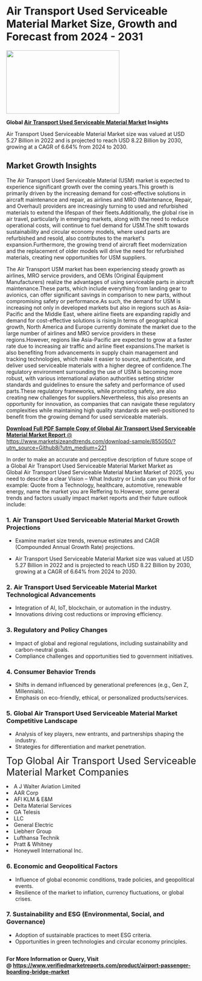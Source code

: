 <H1>Air Transport Used Serviceable Material Market Size, Growth and Forecast from 2024 - 2031</H1><img class="aligncenter size-medium wp-image-584254" src="https://thirdeyenews.in/wp-content/uploads/2024/09/Global-Market-Research-300x168.jpeg" alt="" width="300" height="168" /><p><strong>Global&nbsp;<a href="https://www.marketsizeandtrends.com/download-sample/855050/?utm_source=Github8j?utm_medium=221">Air Transport Used Serviceable Material Market</a> Insights</strong></p><p>Air Transport Used Serviceable Material Market size was valued at USD 5.27 Billion in 2022 and is projected to reach USD 8.22 Billion by 2030, growing at a CAGR of 6.64% from 2024 to 2030.</p><p><h2>Market Growth Insights</h2> <p>The Air Transport Used Serviceable Material (USM) market is expected to experience significant growth over the coming years.This growth is primarily driven by the increasing demand for cost-effective solutions in aircraft maintenance and repair, as airlines and MRO (Maintenance, Repair, and Overhaul) providers are increasingly turning to used and refurbished materials to extend the lifespan of their fleets.Additionally, the global rise in air travel, particularly in emerging markets, along with the need to reduce operational costs, will continue to fuel demand for USM.The shift towards sustainability and circular economy models, where used parts are refurbished and resold, also contributes to the market's expansion.Furthermore, the growing trend of aircraft fleet modernization and the replacement of older models will drive the need for refurbished materials, creating new opportunities for USM suppliers.</p> <p><a href="#"></a></p> <p>The Air Transport USM market has been experiencing steady growth as airlines, MRO service providers, and OEMs (Original Equipment Manufacturers) realize the advantages of using serviceable parts in aircraft maintenance.These parts, which include everything from landing gear to avionics, can offer significant savings in comparison to new parts, without compromising safety or performance.As such, the demand for USM is increasing not only in developed markets but also in regions such as Asia-Pacific and the Middle East, where airline fleets are expanding rapidly and demand for cost-effective solutions is rising.In terms of geographical growth, North America and Europe currently dominate the market due to the large number of airlines and MRO service providers in these regions.However, regions like Asia-Pacific are expected to grow at a faster rate due to increasing air traffic and airline fleet expansions.The market is also benefiting from advancements in supply chain management and tracking technologies, which make it easier to source, authenticate, and deliver used serviceable materials with a higher degree of confidence.The regulatory environment surrounding the use of USM is becoming more robust, with various international aviation authorities setting stricter standards and guidelines to ensure the safety and performance of used parts.These regulatory frameworks, while promoting safety, are also creating new challenges for suppliers.Nevertheless, this also presents an opportunity for innovation, as companies that can navigate these regulatory complexities while maintaining high quality standards are well-positioned to benefit from the growing demand for used serviceable materials.</p> <p><a href="#"></p><p><span class=""><strong>Download Full PDF Sample Copy of Global Air Transport Used Serviceable Material Market Report</strong> @ <a href="https://www.marketsizeandtrends.com/download-sample/855050/?utm_source=Github8j?utm_medium=221" target="_blank">https://www.marketsizeandtrends.com/download-sample/855050/?utm_source=Github8j?utm_medium=221</a></span></p><p>In order to make an accurate and perceptive description of future scope of a Global&nbsp;Air Transport Used Serviceable Material Market Market as Global&nbsp;Air Transport Used Serviceable Material Market Market of 2025, you need to describe a clear Vision &ndash; What Industry or Linda can you think of for example: Quote from a Technology, healthcare, automotive, renewable energy, name the market you are Reffering to.However, some general trends and factors usually impact market reports and their future outlook include:</p><h3>1.&nbsp;<strong>Air Transport Used Serviceable Material Market Growth Projections</strong></h3><ul><li>Examine market size trends, revenue estimates and CAGR (Compounded Annual Growth Rate) projections.</li><li><p>Air Transport Used Serviceable Material Market size was valued at USD 5.27 Billion in 2022 and is projected to reach USD 8.22 Billion by 2030, growing at a CAGR of 6.64% from 2024 to 2030.</p></li></ul><h3>2.&nbsp;<strong>Air Transport Used Serviceable Material Market Technological Advancements</strong></h3><ul><li>Integration of AI, IoT, blockchain, or automation in the industry.</li><li>Innovations driving cost reductions or improving efficiency.</li></ul><h3>3.&nbsp;<strong>Regulatory and Policy Changes</strong></h3><ul><li>Impact of global and regional regulations, including sustainability and carbon-neutral goals.</li><li>Compliance challenges and opportunities tied to government initiatives.</li></ul><h3>4.&nbsp;<strong>Consumer Behavior Trends</strong></h3><ul><li>Shifts in demand influenced by generational preferences (e.g., Gen Z, Millennials).</li><li>Emphasis on eco-friendly, ethical, or personalized products/services.</li></ul><h3>5.&nbsp;<strong>Global Air Transport Used Serviceable Material Market Competitive Landscape</strong></h3><ul><li>Analysis of key players, new entrants, and partnerships shaping the industry.</li><li>Strategies for differentiation and market penetration.</li></ul><p data-pm-slice="1 1 []"><span style="color: inherit; font-family: inherit; font-size: 25px;">Top Global Air Transport Used Serviceable Material Market Companies</span></p><div class="" data-test-id=""><p><li>A J Walter Aviation Limited</li><li> AAR Corp</li><li> AFI KLM & E&M</li><li> Delta Material Services</li><li> GA Telesis</li><li> LLC</li><li> General Electric</li><li> Liebherr Group</li><li> Lufthansa Technik</li><li> Pratt & Whitney</li><li> Honeywell International Inc.</li></p></div><h3>6.&nbsp;<strong>Economic and Geopolitical Factors</strong></h3><ul><li>Influence of global economic conditions, trade policies, and geopolitical events.</li><li>Resilience of the market to inflation, currency fluctuations, or global crises.</li></ul><h3>7.&nbsp;<strong>Sustainability and ESG (Environmental, Social, and Governance)</strong></h3><ul><li>Adoption of sustainable practices to meet ESG criteria.</li><li>Opportunities in green technologies and circular economy principles.</li></ul><h2><strong style="font-size: 14px;">For More Information or Query, Visit @&nbsp;</strong><a style="background-color: #ffffff; font-size: 14px;" href="https://www.marketsizeandtrends.com/report/air-transport-used-serviceable-material-market/" target="_blank">https://www.verifiedmarketreports.com/product/airport-passenger-boarding-bridge-market</a></h2>